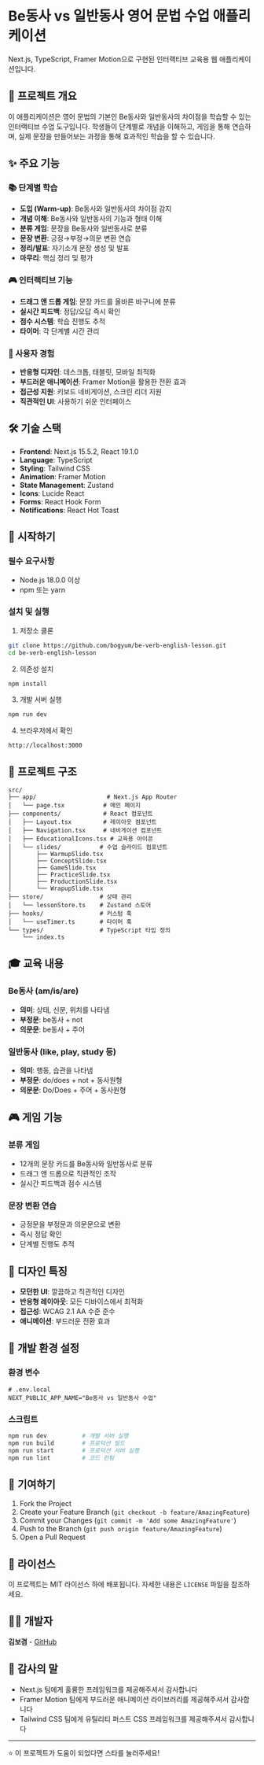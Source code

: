 # Be동사 vs 일반동사 영어 문법 수업 애플리케이션

Next.js, TypeScript, Framer Motion으로 구현된 인터랙티브 교육용 웹 애플리케이션입니다.

## 🎯 프로젝트 개요

이 애플리케이션은 영어 문법의 기본인 Be동사와 일반동사의 차이점을 학습할 수 있는 인터랙티브 수업 도구입니다. 학생들이 단계별로 개념을 이해하고, 게임을 통해 연습하며, 실제 문장을 만들어보는 과정을 통해 효과적인 학습을 할 수 있습니다.

## ✨ 주요 기능

### 📚 단계별 학습
- **도입 (Warm-up)**: Be동사와 일반동사의 차이점 감지
- **개념 이해**: Be동사와 일반동사의 기능과 형태 이해
- **분류 게임**: 문장을 Be동사와 일반동사로 분류
- **문장 변환**: 긍정→부정→의문 변환 연습
- **정리/발표**: 자기소개 문장 생성 및 발표
- **마무리**: 핵심 정리 및 평가

### 🎮 인터랙티브 기능
- **드래그 앤 드롭 게임**: 문장 카드를 올바른 바구니에 분류
- **실시간 피드백**: 정답/오답 즉시 확인
- **점수 시스템**: 학습 진행도 추적
- **타이머**: 각 단계별 시간 관리

### 🎨 사용자 경험
- **반응형 디자인**: 데스크톱, 태블릿, 모바일 최적화
- **부드러운 애니메이션**: Framer Motion을 활용한 전환 효과
- **접근성 지원**: 키보드 네비게이션, 스크린 리더 지원
- **직관적인 UI**: 사용하기 쉬운 인터페이스

## 🛠️ 기술 스택

- **Frontend**: Next.js 15.5.2, React 19.1.0
- **Language**: TypeScript
- **Styling**: Tailwind CSS
- **Animation**: Framer Motion
- **State Management**: Zustand
- **Icons**: Lucide React
- **Forms**: React Hook Form
- **Notifications**: React Hot Toast

## 🚀 시작하기

### 필수 요구사항
- Node.js 18.0.0 이상
- npm 또는 yarn

### 설치 및 실행

1. 저장소 클론
```bash
git clone https://github.com/bogyum/be-verb-english-lesson.git
cd be-verb-english-lesson
```

2. 의존성 설치
```bash
npm install
```

3. 개발 서버 실행
```bash
npm run dev
```

4. 브라우저에서 확인
```
http://localhost:3000
```

## 📁 프로젝트 구조

```
src/
├── app/                    # Next.js App Router
│   └── page.tsx           # 메인 페이지
├── components/            # React 컴포넌트
│   ├── Layout.tsx         # 레이아웃 컴포넌트
│   ├── Navigation.tsx     # 네비게이션 컴포넌트
│   ├── EducationalIcons.tsx # 교육용 아이콘
│   └── slides/           # 수업 슬라이드 컴포넌트
│       ├── WarmupSlide.tsx
│       ├── ConceptSlide.tsx
│       ├── GameSlide.tsx
│       ├── PracticeSlide.tsx
│       ├── ProductionSlide.tsx
│       └── WrapupSlide.tsx
├── store/                # 상태 관리
│   └── lessonStore.ts    # Zustand 스토어
├── hooks/                # 커스텀 훅
│   └── useTimer.ts       # 타이머 훅
└── types/                # TypeScript 타입 정의
    └── index.ts
```

## 🎓 교육 내용

### Be동사 (am/is/are)
- **의미**: 상태, 신분, 위치를 나타냄
- **부정문**: be동사 + not
- **의문문**: be동사 + 주어

### 일반동사 (like, play, study 등)
- **의미**: 행동, 습관을 나타냄
- **부정문**: do/does + not + 동사원형
- **의문문**: Do/Does + 주어 + 동사원형

## 🎮 게임 기능

### 분류 게임
- 12개의 문장 카드를 Be동사와 일반동사로 분류
- 드래그 앤 드롭으로 직관적인 조작
- 실시간 피드백과 점수 시스템

### 문장 변환 연습
- 긍정문을 부정문과 의문문으로 변환
- 즉시 정답 확인
- 단계별 진행도 추적

## 🎨 디자인 특징

- **모던한 UI**: 깔끔하고 직관적인 디자인
- **반응형 레이아웃**: 모든 디바이스에서 최적화
- **접근성**: WCAG 2.1 AA 수준 준수
- **애니메이션**: 부드러운 전환 효과

## 🔧 개발 환경 설정

### 환경 변수
```env
# .env.local
NEXT_PUBLIC_APP_NAME="Be동사 vs 일반동사 수업"
```

### 스크립트
```bash
npm run dev          # 개발 서버 실행
npm run build        # 프로덕션 빌드
npm run start        # 프로덕션 서버 실행
npm run lint         # 코드 린팅
```

## 🤝 기여하기

1. Fork the Project
2. Create your Feature Branch (`git checkout -b feature/AmazingFeature`)
3. Commit your Changes (`git commit -m 'Add some AmazingFeature'`)
4. Push to the Branch (`git push origin feature/AmazingFeature`)
5. Open a Pull Request

## 📝 라이선스

이 프로젝트는 MIT 라이선스 하에 배포됩니다. 자세한 내용은 `LICENSE` 파일을 참조하세요.

## 👨‍💻 개발자

**김보겸** - [GitHub](https://github.com/bogyum)

## 🙏 감사의 말

- Next.js 팀에게 훌륭한 프레임워크를 제공해주셔서 감사합니다
- Framer Motion 팀에게 부드러운 애니메이션 라이브러리를 제공해주셔서 감사합니다
- Tailwind CSS 팀에게 유틸리티 퍼스트 CSS 프레임워크를 제공해주셔서 감사합니다

---

⭐ 이 프로젝트가 도움이 되었다면 스타를 눌러주세요!
